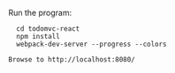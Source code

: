 Run the program:
```
  cd todomvc-react
  npm install
  webpack-dev-server --progress --colors

Browse to http://localhost:8080/
